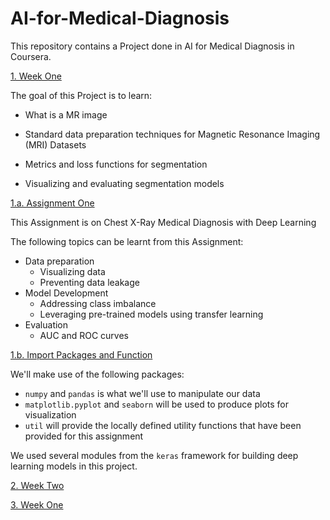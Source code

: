 # AI-for-Medical-Diagnosis
This repository contains a Project done in AI for Medical Diagnosis in Coursera.

[1. Week One](#1)


The goal of this Project is to learn:

* What is a MR image

* Standard data preparation techniques for Magnetic Resonance Imaging (MRI) Datasets

* Metrics and loss functions for segmentation

* Visualizing and evaluating segmentation models

[1.a. Assignment One](#1a)

This Assignment is on Chest X-Ray Medical Diagnosis with Deep Learning

 The following topics can be learnt from this Assignment: 

- Data preparation
  - Visualizing data
  - Preventing data leakage
- Model Development
  - Addressing class imbalance
  - Leveraging pre-trained models using transfer learning
- Evaluation
  - AUC and ROC curves
  
  
 [1.b. Import Packages and Function](#1b)
 
 We'll make use of the following packages:
- `numpy` and `pandas` is what we'll use to manipulate our data
- `matplotlib.pyplot` and `seaborn` will be used to produce plots for visualization
- `util` will provide the locally defined utility functions that have been provided for this assignment

We  used several modules from the `keras` framework for building deep learning models in this project.
 
[2. Week Two](#2)


[3. Week One](#3)


 

